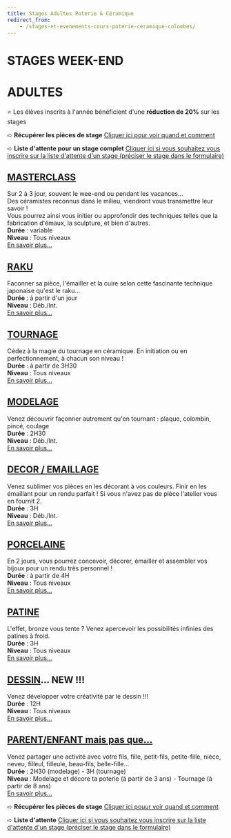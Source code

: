 ```yaml
---
title: Stages Adultes Poterie & Céramique
redirect_from:
    - /stages-et-evenements-cours-poterie-ceramique-colombes/
---
```

# STAGES WEEK-END  
# ADULTES

<!--
## Nom de la technique
_phrase d'accroche_
Durée :
Niveau : 
Tarif :
[En savoir plus...](page-technique)
-->

:star: Les élèves inscrits à l'année bénéficient d'une **réduction de 20%** sur les stages  

➪ **Récupérer les pièces de stage**
[Cliquer ici pour voir quand et comment](recuperation_pieces)  

➪ **Liste d'attente pour un stage complet**
[Cliquer ici si vous souhaitez vous inscrire sur la liste d'attente d'un stage (préciser le stage dans le formulaire)](https://docs.google.com/forms/d/e/1FAIpQLScDnAGxa7UlusJ0sVcahW_FnYDXCc4BQsAE5W8vGXzb9_z4pg/viewform?entry.1318731939&entry.625861564&entry.1682638982&entry.1661862399&entry.635975601)  

## [MASTERCLASS](masterclass.md)      
Sur 2 à 3 jour, souvent le wee-end ou pendant les vacances...   
Des céramistes reconnus dans le milieu, viendront vous transmettre leur savoir !   
Vous pourrez ainsi vous initier ou approfondir des techniques telles que la fabrication d'émaux, la sculpture, et bien d'autres.   
**Durée** : variable  
**Niveau** : Tous niveaux  
[En savoir plus...](masterclass)  

## [RAKU](raku_adultes.md)  
Faconner sa pièce, l'émailler et la cuire selon cette fascinante technique japonaise qu'est le raku…  
**Durée** : à partir d'un jour    
**Niveau** : Déb./Int.     
[En savoir plus...](raku_adultes)   

## [TOURNAGE](tournage_adultes.md)  
Cédez à la magie du tournage en céramique. En initiation ou en perfectionnement, à chacun son niveau !   
**Durée** : à partir de 3H30    
**Niveau** : Tous niveaux    
[En savoir plus...](tournage_adultes)  

## [MODELAGE](modelage_adultes.md)
Venez découvrir façonner autrement qu'en tournant : plaque, colombin, pincé, coulage   
**Durée** : 2H30  
**Niveau** : Déb./Int.   
[En savoir plus...](modelage_adultes)

## [DECOR / EMAILLAGE](emaillage_adultes.md)   
Venez sublimer vos pièces en les décorant à vos couleurs. 
Finir en les émaillant pour un rendu parfait ! 
Si vous n'avez pas de pièce l'atelier vous en fournit 2.    
**Durée** : 3H  
**Niveau** : Déb./Int.      
[En savoir plus...](emaillage_adultes)  

## [PORCELAINE](stage_bijoux_porcelaine.md)        
En 2 jours, vous pourrez concevoir, décorer, émailler et assembler vos bijoux pour un rendu très personnel !  
**Durée** : à partir de 4H  
**Niveau** : Tous niveaux   
[En savoir plus...](stage_bijoux_porcelaine)  

## [PATINE](patine_adultes.md)  
L'effet, bronze vous tente ?  Venez apercevoir les possibilités infinies des patines à froid.   
**Durée** : 3H    
**Niveau** : Tous niveaux  
[En savoir plus...](patine_adultes)


## [DESSIN](stages_dessin.md)... NEW !!!   
Venez développer votre créativité par le dessin !!!  
**Durée** : 12H      
**Niveau** : Tous niveaux     
[En savoir plus...](stages_dessin.md)


## [PARENT/ENFANT mais pas que...](parent_enfant.md)  
Venez partager une activité avec votre fils, fille, petit-fils, petite-fille, nièce, neveu, filleul, filleule, beau-fils, belle-fille...  
**Durée** : 2H30 (modelage) - 3H (tournage)  
**Niveau** : Modelage et décore ta poterie (à partir de 3 ans) - Tournage (à partir de 8 ans)  
[En savoir plus...](parent_enfant)  


➪ **Récupérer les pièces de stage**
[Cliquer ici pouur voir quand et comment](recuperation_pieces)  

➪ **Liste d'attente**
[Cliquer ici si vous souhaitez vous inscrire sur la liste d'attente d'un stage (préciser le stage dans le formulaire)](https://docs.google.com/forms/d/e/1FAIpQLScDnAGxa7UlusJ0sVcahW_FnYDXCc4BQsAE5W8vGXzb9_z4pg/viewform?entry.1318731939&entry.625861564&entry.1682638982&entry.1661862399&entry.635975601)  
